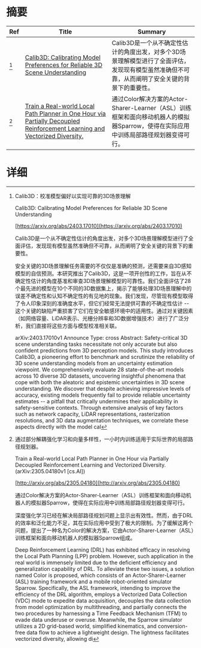# 摘要

| Ref | Title | Summary |
| --- | --- | --- |
| [^1] | [Calib3D: Calibrating Model Preferences for Reliable 3D Scene Understanding](https://arxiv.org/abs/2403.17010) | Calib3D是一个从不确定性估计的角度出发，对多个3D场景理解模型进行了全面评估，发现现有模型虽然准确但不可靠，从而阐明了安全关键的背景下的重要性。 |
| [^2] | [Train a Real-world Local Path Planner in One Hour via Partially Decoupled Reinforcement Learning and Vectorized Diversity.](http://arxiv.org/abs/2305.04180) | 通过Color解决方案的Actor-Sharer-Learner（ASL）训练框架和面向移动机器人的模拟器Sparrow，使得在实际应用中训练局部路径规划器变得可行。 |

# 详细

[^1]: Calib3D：校准模型偏好以实现可靠的3D场景理解

    Calib3D: Calibrating Model Preferences for Reliable 3D Scene Understanding

    [https://arxiv.org/abs/2403.17010](https://arxiv.org/abs/2403.17010)

    Calib3D是一个从不确定性估计的角度出发，对多个3D场景理解模型进行了全面评估，发现现有模型虽然准确但不可靠，从而阐明了安全关键的背景下的重要性。

    

    安全关键的3D场景理解任务需要的不仅仅是准确的预测，还需要来自3D感知模型的自信预测。本研究推出了Calib3D，这是一项开创性的工作，旨在从不确定性估计的角度基准和审查3D场景理解模型的可靠性。我们全面评估了28个最先进的模型在10个不同的3D数据集上，揭示了能够处理3D场景理解中的误差不确定性和认知不确定性的有见地的现象。我们发现，尽管现有模型取得了令人印象深刻的准确度水平，但它们经常无法提供可靠的不确定性估计 -- 这个关键的缺陷严重损害了它们在安全敏感环境中的适用性。通过对关键因素（如网络容量、LiDAR表示、光栅分辨率和3D数据增强技术）进行了广泛分析，我们直接将这些方面与模型校准相关联。

    arXiv:2403.17010v1 Announce Type: cross  Abstract: Safety-critical 3D scene understanding tasks necessitate not only accurate but also confident predictions from 3D perception models. This study introduces Calib3D, a pioneering effort to benchmark and scrutinize the reliability of 3D scene understanding models from an uncertainty estimation viewpoint. We comprehensively evaluate 28 state-of-the-art models across 10 diverse 3D datasets, uncovering insightful phenomena that cope with both the aleatoric and epistemic uncertainties in 3D scene understanding. We discover that despite achieving impressive levels of accuracy, existing models frequently fail to provide reliable uncertainty estimates -- a pitfall that critically undermines their applicability in safety-sensitive contexts. Through extensive analysis of key factors such as network capacity, LiDAR representations, rasterization resolutions, and 3D data augmentation techniques, we correlate these aspects directly with the model cal
    
[^2]: 通过部分解耦强化学习和向量多样性，一小时内训练适用于实际世界的局部路径规划器。

    Train a Real-world Local Path Planner in One Hour via Partially Decoupled Reinforcement Learning and Vectorized Diversity. (arXiv:2305.04180v1 [cs.AI])

    [http://arxiv.org/abs/2305.04180](http://arxiv.org/abs/2305.04180)

    通过Color解决方案的Actor-Sharer-Learner（ASL）训练框架和面向移动机器人的模拟器Sparrow，使得在实际应用中训练局部路径规划器变得可行。

    

    深度强化学习已经在解决局部路径规划问题上显示出有效性。然而，由于DRL的效率和泛化能力不足，其在实际应用中受到了极大的限制。为了缓解这两个问题，提出了一种名为Color的解决方案，它由Actor-Sharer-Learner（ASL）训练框架和面向移动机器人的模拟器Sparrow组成。

    Deep Reinforcement Learning (DRL) has exhibited efficacy in resolving the Local Path Planning (LPP) problem. However, such application in the real world is immensely limited due to the deficient efficiency and generalization capability of DRL. To alleviate these two issues, a solution named Color is proposed, which consists of an Actor-Sharer-Learner (ASL) training framework and a mobile robot-oriented simulator Sparrow. Specifically, the ASL framework, intending to improve the efficiency of the DRL algorithm, employs a Vectorized Data Collection (VDC) mode to expedite data acquisition, decouples the data collection from model optimization by multithreading, and partially connects the two procedures by harnessing a Time Feedback Mechanism (TFM) to evade data underuse or overuse. Meanwhile, the Sparrow simulator utilizes a 2D grid-based world, simplified kinematics, and conversion-free data flow to achieve a lightweight design. The lightness facilitates vectorized diversity, allowing di
    

